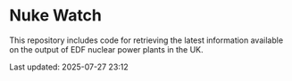 # Nuke Watch

This repository includes code for retrieving the latest information available on the output of EDF nuclear power plants in the UK.

Last updated: 2025-07-27 23:12